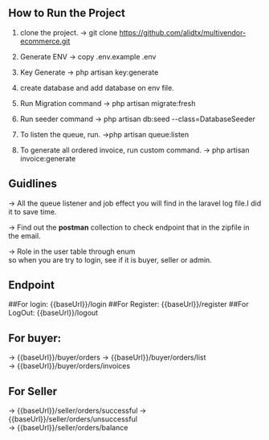 ## How to Run the Project
 1. clone the project.
    -> git clone https://github.com/alidtx/multivendor-ecommerce.git
 2. Generate ENV
    -> copy .env.example .env
 3. Key Generate
    -> php artisan key:generate
 4. create database and add database on env file.

 5. Run Migration command 
    -> php artisan migrate:fresh
 6. Run seeder command 
   -> php artisan db:seed --class=DatabaseSeeder
 7. To listen the queue, run.
    ->php artisan  queue:listen
 8. To generate all ordered invoice, run custom command.
    -> php artisan invoice:generate

## Guidlines

-> All the queue listener and job effect you will find in the laravel log file.I did it to save time.

-> Find out the **postman**  collection to check endpoint that in the zipfile in the email.

-> Role in the user table through enum <br> so when you are try to login, see if it is buyer, seller or admin.

 ## Endpoint
 
##For login: {{baseUrl}}/login
##For Register: {{baseUrl}}/register
##For LogOut: {{baseUrl}}/logout

## For buyer:
-> {{baseUrl}}/buyer/orders
-> {{baseUrl}}/buyer/orders/list   
-> {{baseUrl}}/buyer/orders/invoices
## For Seller 
-> {{baseUrl}}/seller/orders/successful
-> {{baseUrl}}/seller/orders/unsuccessful   
-> {{baseUrl}}/seller/orders/balance

   

    
